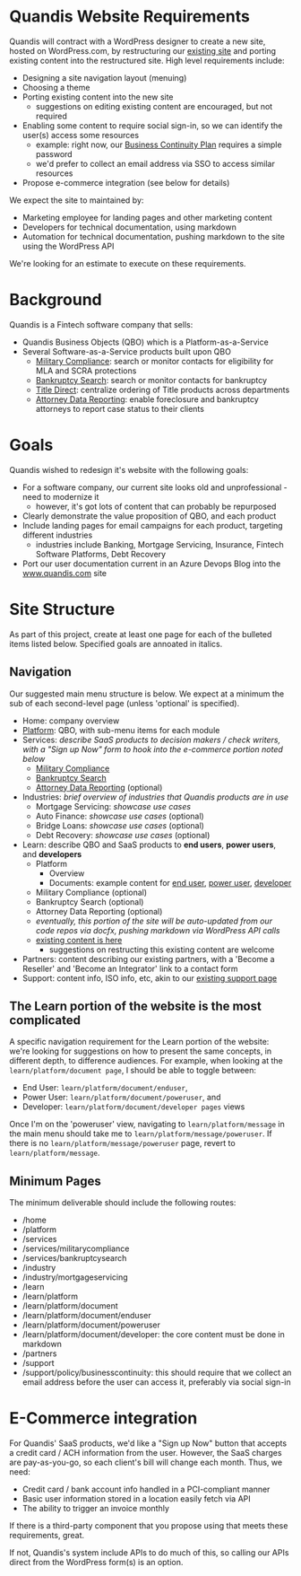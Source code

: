 # Quandis Website Requirements

Quandis will contract with a WordPress designer to create a new site, hosted on WordPress.com, by restructuring our [existing site](https://www.quandis.com/) and porting existing content into the restructured site. High level requirements include:

- Designing a site navigation layout (menuing)
- Choosing a theme
- Porting existing content into the new site
  - suggestions on editing existing content are encouraged, but not required
- Enabling some content to require social sign-in, so we can identify the user(s) access some resources
  - example: right now, our [Business Continuity Plan](https://www.quandis.com/about/support/business-continuity) requires a simple password
  - we'd prefer to collect an email address via SSO to access similar resources
- Propose e-commerce integration (see below for details)

We expect the site to maintained by:

- Marketing employee for landing pages and other marketing content
- Developers for technical documentation, using markdown
- Automation for technical documentation, pushing markdown to the site using the WordPress API

We're looking for an estimate to execute on these requirements.

# Background

Quandis is a Fintech software company that sells:

- Quandis Business Objects (QBO) which is a Platform-as-a-Service
- Several Software-as-a-Service products built upon QBO
  - [Military Compliance](https://www.quandis.com/qmc): search or monitor contacts for eligibility for MLA and SCRA protections
  - [Bankruptcy Search](https://www.quandis.com/products/data-services/qbs): search or monitor contacts for bankruptcy
  - [Title Direct](https://www.quandis.com/products/applications/quandis-title-direct): centralize ordering of Title products across departments
  - [Attorney Data Reporting](https://www.quandis.com/freddiemacadr_attorneyguide_html): enable foreclosure and bankruptcy attorneys to report case status to their clients

# Goals

Quandis wished to redesign it's website with the following goals:

- For a software company, our current site looks old and unprofessional - need to modernize it
  - however, it's got lots of content that can probably be repurposed
- Clearly demonstrate the value proposition of QBO, and each product
- Include landing pages for email campaigns for each product, targeting different industries
  - industries include Banking, Mortgage Servicing, Insurance, Fintech Software Platforms, Debt Recovery
- Port our user documentation current in an Azure Devops Blog into the www.quandis.com site

# Site Structure

As part of this project, create at least one page for each of the bulleted items listed below. Specified goals are annoated in italics. 

## Navigation

Our suggested main menu structure is below. We expect at a minimum the sub of each second-level page (unless 'optional' is specified).

- Home: company overview
- [Platform](https://www.quandis.com/products/platform): QBO, with sub-menu items for each module 
- Services: _describe SaaS products to decision makers / check writers, with a "Sign up Now" form to hook into the e-commerce portion noted below_
  - [Military Compliance](https://www.quandis.com/products/qmc)
  - [Bankruptcy Search](https://www.quandis.com/products/data-services/qbs)
  - [Attorney Data Reporting](https://www.quandis.com/freddiemacadr_attorneyguide_html) (optional)
- Industries: _brief overview of industries that Quandis products are in use_
  - Mortgage Servicing: _showcase use cases_
  - Auto Finance: _showcase use cases_ (optional)
  - Bridge Loans: _showcase use cases_ (optional)
  - Debt Recovery: _showcase use cases_ (optional)
- Learn: describe QBO and SaaS products to **end users**, **power users**, and **developers**
  - Platform
    - Overview
    - Documents: example content for [end user](https://www.quandis.com/products/platform/document-management), [power user](https://dev.azure.com/quandisopensource/Documentation/_wiki/wikis/Documentation.wiki/5/Document-Management), [developer](https://github.com/quandis/qbo3-Documentation/wiki/document-api)
  - Military Compliance (optional)
  - Bankruptcy Search (optional)
  - Attorney Data Reporting (optional)
  - _eventually, this portion of the site will be auto-updated from our code repos via docfx, pushing markdown via WordPress API calls_
  - [existing content is here](https://dev.azure.com/quandisopensource/Documentation/_wiki/wikis/Documentation.wiki/72/Introduction-to-QBO)
    - suggestions on restructing this existing content are welcome
- Partners: content describing our existing partners, with a 'Become a Reseller' and 'Become an Integrator' link to a contact form
- Support: content info, ISO info, etc, akin to our [existing support page](https://www.quandis.com/about/support)

## The Learn portion of the website is the most complicated

A specific navigation requirement for the Learn portion of the website:  we're looking for suggestions on how to present the same concepts, in different depth, to difference audiences.
For example, when looking at the `learn/platform/document page`, I should be able to toggle between:
- End User: `learn/platform/document/enduser`, 
- Power User: `learn/platform/document/poweruser`, and
- Developer: `learn/platform/document/developer pages` views

Once I'm on the 'poweruser' view, navigating to `learn/platform/message` in the main menu should take me to `learn/platform/message/poweruser`.
If there is no `learn/platform/message/poweruser` page, revert to `learn/platform/message`.

## Minimum Pages 

The minimum deliverable should include the following routes:

- /home
- /platform
- /services
- /services/militarycompliance
- /services/bankruptcysearch
- /industry
- /industry/mortgageservicing
- /learn
- /learn/platform
- /learn/platform/document
- /learn/platform/document/enduser
- /learn/platform/document/poweruser
- /learn/platform/document/developer: the core content must be done in markdown 
- /partners
- /support
- /support/policy/businesscontinuity: this should require that we collect an email address before the user can access it, preferably via social sign-in

# E-Commerce integration

For Quandis' SaaS products, we'd like a "Sign up Now" button that accepts a credit card / ACH information from the user. However, the SaaS charges are pay-as-you-go, so each client's bill will change each month. Thus, we need:

- Credit card / bank account info handled in a PCI-compliant manner
- Basic user information stored in a location easily fetch via API
- The ability to trigger an invoice monthly

If there is a third-party component that you propose using that meets these requirements, great.

If not, Quandis's system include APIs to do much of this, so calling our APIs direct from the WordPress form(s) is an option.
